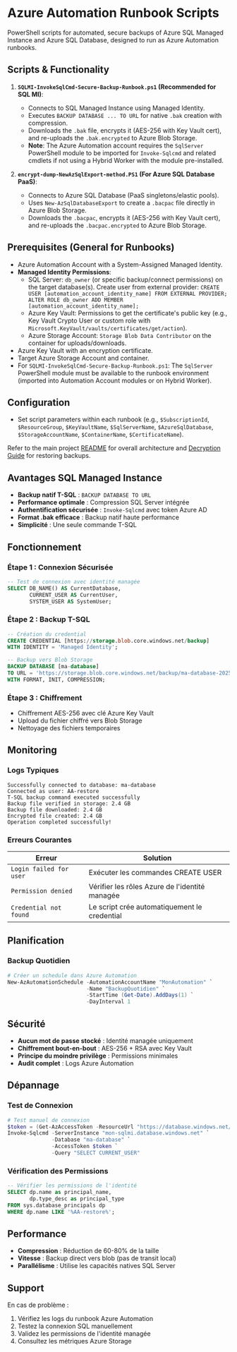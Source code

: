 # Azure Automation Runbook Scripts

PowerShell scripts for automated, secure backups of Azure SQL Managed Instance and Azure SQL Database, designed to run as Azure Automation runbooks.

## Scripts & Functionality

1.  **`SQLMI-InvokeSqlCmd-Secure-Backup-Runbook.ps1` (Recommended for SQL MI)**:
    *   Connects to SQL Managed Instance using Managed Identity.
    *   Executes `BACKUP DATABASE ... TO URL` for native `.bak` creation with compression.
    *   Downloads the `.bak` file, encrypts it (AES-256 with Key Vault cert), and re-uploads the `.bak.encrypted` to Azure Blob Storage.
    *   **Note**: The Azure Automation account requires the `SqlServer` PowerShell module to be imported for `Invoke-Sqlcmd` and related cmdlets if not using a Hybrid Worker with the module pre-installed.

2.  **`encrypt-dump-NewAzSqlExport-method.PS1` (For Azure SQL Database PaaS)**:
    *   Connects to Azure SQL Database (PaaS singletons/elastic pools).
    *   Uses `New-AzSqlDatabaseExport` to create a `.bacpac` file directly in Azure Blob Storage.
    *   Downloads the `.bacpac`, encrypts it (AES-256 with Key Vault cert), and re-uploads the `.bacpac.encrypted` to Azure Blob Storage.

## Prerequisites (General for Runbooks)

- Azure Automation Account with a System-Assigned Managed Identity.
- **Managed Identity Permissions**:
    - SQL Server: `db_owner` (or specific backup/connect permissions) on the target database(s). Create user from external provider: `CREATE USER [automation_account_identity_name] FROM EXTERNAL PROVIDER; ALTER ROLE db_owner ADD MEMBER [automation_account_identity_name];`
    - Azure Key Vault: Permissions to get the certificate's public key (e.g., Key Vault Crypto User or custom role with `Microsoft.KeyVault/vaults/certificates/get/action`).
    - Azure Storage Account: `Storage Blob Data Contributor` on the container for uploads/downloads.
- Azure Key Vault with an encryption certificate.
- Target Azure Storage Account and container.
- For `SQLMI-InvokeSqlCmd-Secure-Backup-Runbook.ps1`: The `SqlServer` PowerShell module must be available to the runbook environment (imported into Automation Account modules or on Hybrid Worker).

## Configuration

- Set script parameters within each runbook (e.g., `$SubscriptionId`, `$ResourceGroup`, `$KeyVaultName`, `$SqlServerName`, `$AzureSqlDatabase`, `$StorageAccountName`, `$ContainerName`, `$CertificateName`).

Refer to the main project [README](../../../README.md) for overall architecture and [Decryption Guide](../../../Decryption/README.md) for restoring backups.

## Avantages SQL Managed Instance

- **Backup natif T-SQL** : `BACKUP DATABASE TO URL`  
- **Performance optimale** : Compression SQL Server intégrée  
- **Authentification sécurisée** : `Invoke-Sqlcmd` avec token Azure AD  
- **Format .bak efficace** : Backup natif haute performance  
- **Simplicité** : Une seule commande T-SQL  

## Fonctionnement

### Étape 1 : Connexion Sécurisée
```sql
-- Test de connexion avec identité managée
SELECT DB_NAME() AS CurrentDatabase, 
       CURRENT_USER AS CurrentUser, 
       SYSTEM_USER AS SystemUser;
```

### Étape 2 : Backup T-SQL
```sql
-- Création du credential
CREATE CREDENTIAL [https://storage.blob.core.windows.net/backup]
WITH IDENTITY = 'Managed Identity';

-- Backup vers Blob Storage
BACKUP DATABASE [ma-database]
TO URL = 'https://storage.blob.core.windows.net/backup/ma-database-20250526_123456.bak'
WITH FORMAT, INIT, COMPRESSION;
```

### Étape 3 : Chiffrement
- Chiffrement AES-256 avec clé Azure Key Vault
- Upload du fichier chiffré vers Blob Storage
- Nettoyage des fichiers temporaires

## Monitoring

### Logs Typiques
```
Successfully connected to database: ma-database
Connected as user: AA-restore
T-SQL backup command executed successfully
Backup file verified in storage: 2.4 GB
Backup file downloaded: 2.4 GB
Encrypted file created: 2.4 GB
Operation completed successfully!
```

### Erreurs Courantes
| Erreur | Solution |
|--------|----------|
| `Login failed for user` | Exécuter les commandes CREATE USER |
| `Permission denied` | Vérifier les rôles Azure de l'identité managée |
| `Credential not found` | Le script crée automatiquement le credential |

## Planification

### Backup Quotidien
```powershell
# Créer un schedule dans Azure Automation
New-AzAutomationSchedule -AutomationAccountName "MonAutomation" `
                         -Name "BackupQuotidien" `
                         -StartTime (Get-Date).AddDays(1) `
                         -DayInterval 1
```

## Sécurité

- **Aucun mot de passe stocké** : Identité managée uniquement
- **Chiffrement bout-en-bout** : AES-256 + RSA avec Key Vault
- **Principe du moindre privilège** : Permissions minimales
- **Audit complet** : Logs Azure Automation

## Dépannage

### Test de Connexion
```powershell
# Test manuel de connexion
$token = (Get-AzAccessToken -ResourceUrl "https://database.windows.net/").Token
Invoke-Sqlcmd -ServerInstance "mon-sqlmi.database.windows.net" `
              -Database "ma-database" `
              -AccessToken $token `
              -Query "SELECT CURRENT_USER"
```

### Vérification des Permissions
```sql
-- Vérifier les permissions de l'identité
SELECT dp.name as principal_name,
       dp.type_desc as principal_type
FROM sys.database_principals dp
WHERE dp.name LIKE '%AA-restore%';
```

## Performance

- **Compression** : Réduction de 60-80% de la taille
- **Vitesse** : Backup direct vers blob (pas de transit local)
- **Parallélisme** : Utilise les capacités natives SQL Server

## Support

En cas de problème :
1. Vérifiez les logs du runbook Azure Automation
2. Testez la connexion SQL manuellement
3. Validez les permissions de l'identité managée
4. Consultez les métriques Azure Storage 